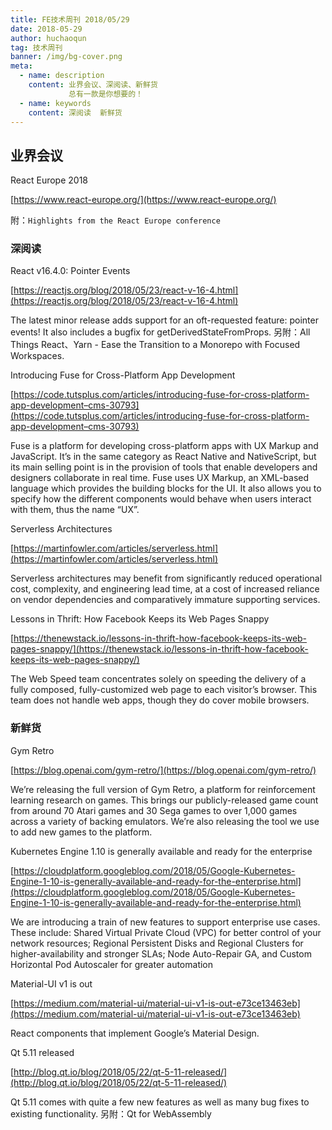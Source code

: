 ```yaml
---
title: FE技术周刊 2018/05/29
date: 2018-05-29
author: huchaoqun
tag: 技术周刊
banner: /img/bg-cover.png
meta:
  - name: description
    content: 业界会议、深阅读、新鲜货
             总有一款是你想要的！
  - name: keywords
    content: 深阅读  新鲜货
---
```


## 业界会议

React Europe 2018

[https://www.react-europe.org/](https://www.react-europe.org/)

附：`Highlights from the React Europe conference`

### 深阅读

React v16.4.0: Pointer Events

[https://reactjs.org/blog/2018/05/23/react-v-16-4.html](https://reactjs.org/blog/2018/05/23/react-v-16-4.html)

The latest minor release adds support for an oft-requested feature: pointer events! It also includes a bugfix for getDerivedStateFromProps. 另附：All Things React、Yarn - Ease the Transition to a Monorepo with Focused Workspaces.

Introducing Fuse for Cross-Platform App Development

[https://code.tutsplus.com/articles/introducing-fuse-for-cross-platform-app-development–cms-30793](https://code.tutsplus.com/articles/introducing-fuse-for-cross-platform-app-development–cms-30793)

Fuse is a platform for developing cross-platform apps with UX Markup and JavaScript. It’s in the same category as React Native and NativeScript, but its main selling point is in the provision of tools that enable developers and designers collaborate in real time. Fuse uses UX Markup, an XML-based language which provides the building blocks for the UI. It also allows you to specify how the different components would behave when users interact with them, thus the name “UX”.

Serverless Architectures

[https://martinfowler.com/articles/serverless.html](https://martinfowler.com/articles/serverless.html)

Serverless architectures may benefit from significantly reduced operational cost, complexity, and engineering lead time, at a cost of increased reliance on vendor dependencies and comparatively immature supporting services.

Lessons in Thrift: How Facebook Keeps its Web Pages Snappy

[https://thenewstack.io/lessons-in-thrift-how-facebook-keeps-its-web-pages-snappy/](https://thenewstack.io/lessons-in-thrift-how-facebook-keeps-its-web-pages-snappy/)

The Web Speed team concentrates solely on speeding the delivery of a fully composed, fully-customized web page to each visitor’s browser. This team does not handle web apps, though they do cover mobile browsers.

### 新鲜货

Gym Retro

[https://blog.openai.com/gym-retro/](https://blog.openai.com/gym-retro/)

We’re releasing the full version of Gym Retro, a platform for reinforcement learning research on games. This brings our publicly-released game count from around 70 Atari games and 30 Sega games to over 1,000 games across a variety of backing emulators. We’re also releasing the tool we use to add new games to the platform.

Kubernetes Engine 1.10 is generally available and ready for the enterprise

[https://cloudplatform.googleblog.com/2018/05/Google-Kubernetes-Engine-1-10-is-generally-available-and-ready-for-the-enterprise.html](https://cloudplatform.googleblog.com/2018/05/Google-Kubernetes-Engine-1-10-is-generally-available-and-ready-for-the-enterprise.html)

We are introducing a train of new features to support enterprise use cases. These include: Shared Virtual Private Cloud (VPC) for better control of your network resources; Regional Persistent Disks and Regional Clusters for higher-availability and stronger SLAs; Node Auto-Repair GA, and Custom Horizontal Pod Autoscaler for greater automation

Material-UI v1 is out

[https://medium.com/material-ui/material-ui-v1-is-out-e73ce13463eb](https://medium.com/material-ui/material-ui-v1-is-out-e73ce13463eb)

React components that implement Google’s Material Design.

Qt 5.11 released

[http://blog.qt.io/blog/2018/05/22/qt-5-11-released/](http://blog.qt.io/blog/2018/05/22/qt-5-11-released/)

Qt 5.11 comes with quite a few new features as well as many bug fixes to existing functionality. 另附：Qt for WebAssembly

